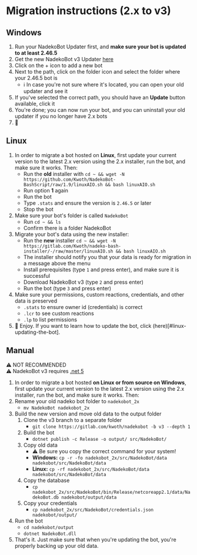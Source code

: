 # Migration instructions (2.x to v3)

## Windows

1. Run your NadekoBot Updater first, and **make sure your bot is updated to at least 2.46.5**
2. Get the new NadekoBot v3 Updater [here](https://dl.nadeko.bot/v3)
3. Click on the + icon to add a new bot
4. Next to the path, click on the folder icon and select the folder where your 2.46.5 bot is
   - ℹ In case you're not sure where it's located, you can open your old updater and see it
5. If you've selected the correct path, you should have an **Update** button available, click it
6. You're done; you can now run your bot, and you can uninstall your old updater if you no longer have 2.x bots
7. 🎉

## Linux

1. In order to migrate a bot hosted on **Linux**, first update your current version to the latest 2.x version using the 2.x installer, run the bot, and make sure it works. Then:
   - Run the **old** installer with `cd ~ && wget -N https://github.com/Kwoth/NadekoBot-BashScript/raw/1.9/linuxAIO.sh && bash linuxAIO.sh`
   - Run option **1** again
   - Run the bot
   - Type `.stats` and ensure the version is `2.46.5` or later
   - Stop the bot
2. Make sure your bot's folder is called `NadekoBot`
   - Run `cd ~ && ls`
   - Confirm there is a folder NadekoBot
3. Migrate your bot's data using the new installer:
   - Run the **new** installer `cd ~ && wget -N https://gitlab.com/Kwoth/nadeko-bash-installer/-/raw/master/linuxAIO.sh && bash linuxAIO.sh`
   - The installer should notify you that your data is ready for migration in a message above the menu
   - Install prerequisites (type `1` and press enter), and make sure it is successful
   - Download NadekoBot v3 (type `2` and press enter)
   - Run the bot (type `3` and press enter)
4. Make sure your permissions, custom reactions, credentials, and other data is preserved
   - `.stats` to ensure owner id (credentials) is correct
   - `.lcr` to see custom reactions
   - `.lp` to list permissions
5. 🎉 Enjoy. If you want to learn how to update the bot, click (here)[#linux-updating-the-bot].

## Manual 

⚠ NOT RECOMMENDED  
⚠ NadekoBot v3 requires [.net 5](https://dotnet.microsoft.com/download/dotnet/5.0)

1. In order to migrate a bot hosted **on Linux or from source on Windows**, first update your current version to the latest 2.x version using the 2.x installer, run the bot, and make sure it works. Then:
2. Rename your old nadeko bot folder to `nadekobot_2x`
   - `mv NadekoBot nadekobot_2x`
3. Build the new version and move old data to the output folder 
   1. Clone the v3 branch to a separate folder 
      - `git clone https://gitlab.com/kwoth/nadekobot -b v3 --depth 1`
   2. Build the bot
      - `dotnet publish -c Release -o output/ src/NadekoBot/`
   3. Copy old data
      - ⚠ Be sure you copy the correct command for your system!
      - **Windows:** `cp -r -fo nadekobot_2x/src/NadekoBot/data nadekobot/src/NadekoBot/data`
      - **Linux:** `cp -rf nadekobot_2x/src/NadekoBot/data nadekobot/src/NadekoBot/data`
   4. Copy the database 
      - `cp nadekobot_2x/src/NadekoBot/bin/Release/netcoreapp2.1/data/NadekoBot.db nadekobot/output/data`
   5. Copy your credentials
      - `cp nadekobot_2x/src/NadekoBot/credentials.json nadekobot/output/`
4. Run the bot
   - `cd nadekobot/output`
   - `dotnet NadekoBot.dll`
5. That's it. Just make sure that when you're updating the bot, you're properly backing up your old data.